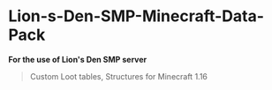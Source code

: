 # Lion-s-Den-SMP-Minecraft-Data-Pack

**For the use of Lion's Den SMP server** 

> Custom Loot tables, Structures for Minecraft 1.16

